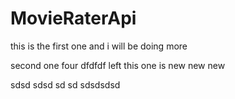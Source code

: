 # MovieRaterApi
this is the first one and i will be doing more

second one
four 
dfdfdf
left this one is new new new

sdsd
sdsd
sd
sd
sdsdsdsd